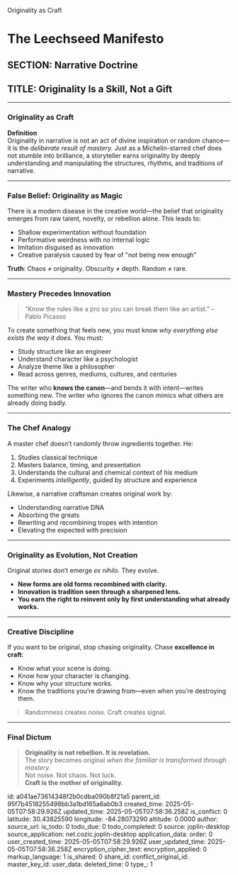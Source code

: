 Originality as Craft

# The Leechseed Manifesto  
## SECTION: Narrative Doctrine  
## TITLE: Originality Is a Skill, Not a Gift

---

### **Originality as Craft**

**Definition**  
Originality in narrative is not an act of divine inspiration or random chance—it is the *deliberate result of mastery.* Just as a Michelin-starred chef does not stumble into brilliance, a storyteller earns originality by deeply understanding and manipulating the structures, rhythms, and traditions of narrative.

---

### **False Belief: Originality as Magic**

There is a modern disease in the creative world—the belief that originality emerges from raw talent, novelty, or rebellion alone. This leads to:

- Shallow experimentation without foundation  
- Performative weirdness with no internal logic  
- Imitation disguised as innovation  
- Creative paralysis caused by fear of "not being new enough"

**Truth**: Chaos ≠ originality. Obscurity ≠ depth. Random ≠ rare.

---

### **Mastery Precedes Innovation**

> “Know the rules like a pro so you can break them like an artist.” – Pablo Picasso

To create something that feels new, you must know *why everything else exists the way it does*. You must:

- Study structure like an engineer  
- Understand character like a psychologist  
- Analyze theme like a philosopher  
- Read across genres, mediums, cultures, and centuries

The writer who **knows the canon**—and bends it with intent—writes something new. The writer who ignores the canon mimics what others are already doing badly.

---

### **The Chef Analogy**

A master chef doesn’t randomly throw ingredients together. He:

1. Studies classical technique  
2. Masters balance, timing, and presentation  
3. Understands the cultural and chemical context of his medium  
4. Experiments *intelligently*, guided by structure and experience

Likewise, a narrative craftsman creates original work by:

- Understanding narrative DNA  
- Absorbing the greats  
- Rewriting and recombining tropes with intention  
- Elevating the expected with precision

---

### **Originality as Evolution, Not Creation**

Original stories don’t emerge *ex nihilo*. They evolve.

- **New forms are old forms recombined with clarity.**  
- **Innovation is tradition seen through a sharpened lens.**  
- **You earn the right to reinvent only by first understanding what already works.**

---

### **Creative Discipline**

If you want to be original, stop chasing originality. Chase **excellence in craft**:

- Know what your scene is doing.  
- Know how your character is changing.  
- Know why your structure works.  
- Know the traditions you’re drawing from—even when you’re destroying them.

> Randomness creates noise. Craft creates signal.

---

### **Final Dictum**

> **Originality is not rebellion. It is revelation.**  
> The story becomes original *when the familiar is transformed through mastery.*  
> Not noise. Not chaos. Not luck.  
> **Craft is the mother of originality.**



id: a041ae73614348f2b0cdba090b8f21a5
parent_id: 95f7b4518255498bb3a1bd165a6ab0b3
created_time: 2025-05-05T07:58:29.926Z
updated_time: 2025-05-05T07:58:36.258Z
is_conflict: 0
latitude: 30.43825590
longitude: -84.28073290
altitude: 0.0000
author: 
source_url: 
is_todo: 0
todo_due: 0
todo_completed: 0
source: joplin-desktop
source_application: net.cozic.joplin-desktop
application_data: 
order: 0
user_created_time: 2025-05-05T07:58:29.926Z
user_updated_time: 2025-05-05T07:58:36.258Z
encryption_cipher_text: 
encryption_applied: 0
markup_language: 1
is_shared: 0
share_id: 
conflict_original_id: 
master_key_id: 
user_data: 
deleted_time: 0
type_: 1